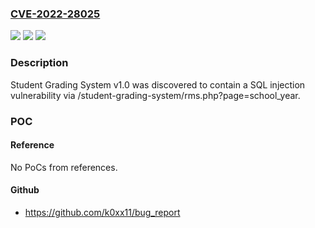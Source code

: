 ### [CVE-2022-28025](https://cve.mitre.org/cgi-bin/cvename.cgi?name=CVE-2022-28025)
![](https://img.shields.io/static/v1?label=Product&message=n%2Fa&color=blue)
![](https://img.shields.io/static/v1?label=Version&message=n%2Fa&color=blue)
![](https://img.shields.io/static/v1?label=Vulnerability&message=n%2Fa&color=brighgreen)

### Description

Student Grading System v1.0 was discovered to contain a SQL injection vulnerability via /student-grading-system/rms.php?page=school_year.

### POC

#### Reference
No PoCs from references.

#### Github
- https://github.com/k0xx11/bug_report

